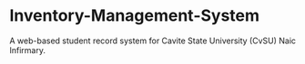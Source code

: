# Inventory-Management-System
A web-based student record system for Cavite State University (CvSU) Naic Infirmary.
